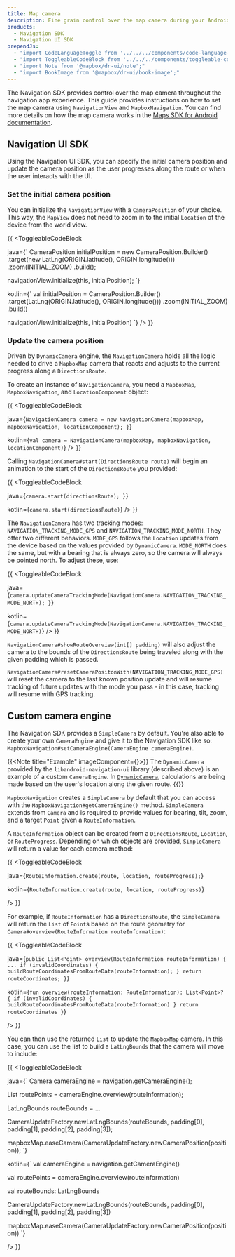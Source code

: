 ```yaml
---
title: Map camera
description: Fine grain control over the map camera during your Android app navigation experience with the Mapbox Navigation SDK for Android. Click to learn how.
products:
  - Navigation SDK
  - Navigation UI SDK
prependJs:
  - "import CodeLanguageToggle from '../../../components/code-language-toggle';"
  - "import ToggleableCodeBlock from '../../../components/toggleable-code-block';"
  - "import Note from '@mapbox/dr-ui/note';"
  - "import BookImage from '@mapbox/dr-ui/book-image';"
---
```


The Navigation SDK provides control over the map camera throughout the navigation app experience. This guide provides instructions on how to set the map camera using `NavigationView` and `MapboxNavigation`. You can find more details on how the map camera works in the [Maps SDK for Android documentation](/android/maps/overview/camera/).

## Navigation UI SDK

Using the Navigation UI SDK, you can specify the initial camera position and update the camera position as the user progresses along the route or when the user interacts with the UI.

### Set the initial camera position

You can initialize the `NavigationView` with a `CameraPosition` of your choice. This way, the `MapView` does not need to zoom in to the initial `Location` of the device from the world view.

{{
<CodeLanguageToggle id="initialize-camera-position" />
<ToggleableCodeBlock

java={`
CameraPosition initialPosition = new CameraPosition.Builder()
      .target(new LatLng(ORIGIN.latitude(), ORIGIN.longitude()))
      .zoom(INITIAL_ZOOM)
      .build();

navigationView.initialize(this, initialPosition);
`}

kotlin={`
val initialPosition = CameraPosition.Builder()
      .target(LatLng(ORIGIN.latitude(), ORIGIN.longitude()))
      .zoom(INITIAL_ZOOM)
      .build()

navigationView.initialize(this, initialPosition)
`}
/>
}}

### Update the camera position

Driven by `DynamicCamera` engine, the `NavigationCamera` holds all the logic needed to drive a `MapboxMap` camera that reacts and adjusts to the current progress along a `DirectionsRoute`.

To create an instance of `NavigationCamera`, you need a `MapboxMap`, `MapboxNavigation`, and `LocationComponent` object:

{{
<CodeLanguageToggle id="nav-map-camera" />
<ToggleableCodeBlock

java={`
NavigationCamera camera = new NavigationCamera(mapboxMap, mapboxNavigation, locationComponent);
}
`}

kotlin={`
val camera = NavigationCamera(mapboxMap, mapboxNavigation, locationComponent)
`}
/>
}}


Calling `NavigationCamera#start(DirectionsRoute route)` will begin an animation to the start of the `DirectionsRoute` you provided:

{{
<CodeLanguageToggle id="camera-start" />
<ToggleableCodeBlock

java={`
camera.start(directionsRoute);
}
`}

kotlin={`
camera.start(directionsRoute)
`}
/>
}}

The `NavigationCamera` has two tracking modes: `NAVIGATION_TRACKING_MODE_GPS` and `NAVIGATION_TRACKING_MODE_NORTH`. They offer two different behaviors. `MODE_GPS` follows the `Location` updates from the device based on the values provided by `DynamicCamera`. `MODE_NORTH` does the same, but with a bearing that is always zero, so the camera will always be pointed north. To adjust these, use:

{{
<CodeLanguageToggle id="camera-tracking-mode" />
<ToggleableCodeBlock

java={`
camera.updateCameraTrackingMode(NavigationCamera.NAVIGATION_TRACKING_MODE_NORTH);
}
`}

kotlin={`
camera.updateCameraTrackingMode(NavigationCamera.NAVIGATION_TRACKING_MODE_NORTH)
`}
/>
}}

`NavigationCamera#showRouteOverview(int[] padding)` will also adjust the camera to the bounds of the `DirectionsRoute` being traveled along with the given padding which is passed.  

`NavigationCamera#resetCameraPositonWith(NAVIGATION_TRACKING_MODE_GPS)` will reset the camera to the last known position update and will resume tracking of future updates with the mode you pass - in this case, tracking will resume with GPS tracking.  


## Custom camera engine

The Navigation SDK provides a `SimpleCamera` by default. You're also able to create your own `CameraEngine` and give it to the Navigation SDK like so: `MapboxNavigation#setCameraEngine(CameraEngine cameraEngine)`.

{{<Note title="Example" imageComponent={<BookImage size="60" />}>}}
The `DynamicCamera` provided by the `libandroid-navigation-ui` library (described above) is an example of a custom `CameraEngine`. In [`DynamicCamera`](/android/navigation/overview/navigation-ui/#navigationcamera), calculations are being made based on the user's location along the given route.
{{</Note>}}

`MapboxNavigation` creates a `SimpleCamera` by default that you can access with the `MapboxNavigation#getCameraEngine()` method. `SimpleCamera` extends from `Camera` and is required to provide values for bearing, tilt, zoom, and a target `Point` given a `RouteInformation`.

A `RouteInformation` object can be created from a `DirectionsRoute`, `Location`, or `RouteProgress`. Depending on which objects are provided, `SimpleCamera` will return a value for each camera method:

{{
<CodeLanguageToggle id="route-info" />
<ToggleableCodeBlock

java={`
RouteInformation.create(route, location, routeProgress);
`}

kotlin={`
RouteInformation.create(route, location, routeProgress)
`}

/>
}}


For example, if `RouteInformation` has a `DirectionsRoute`, the `SimpleCamera` will return the `List` of `Point`s based on the route geometry for `Camera#overview(RouteInformation routeInformation)`:

{{
<CodeLanguageToggle id="route-bearing" />
<ToggleableCodeBlock

java={`
public List<Point> overview(RouteInformation routeInformation) {
  ...
  if (invalidCoordinates) {
    buildRouteCoordinatesFromRouteData(routeInformation);
  }
  return routeCoordinates;
}
`}

kotlin={`
fun overview(routeInformation: RouteInformation): List<Point>? {
  if (invalidCoordinates) {
      buildRouteCoordinatesFromRouteData(routeInformation)
  }
  return routeCoordinates
}
`}

/>
}}

You can then use the returned `List` to update the `MapboxMap` camera.  In this case, you can use the list to build a `LatLngBounds` that the camera will move to include:

{{
<CodeLanguageToggle id="route-camera" />
<ToggleableCodeBlock

java={`
Camera cameraEngine = navigation.getCameraEngine();

List<Point> routePoints = cameraEngine.overview(routeInformation);

LatLngBounds routeBounds = ...

CameraUpdateFactory.newLatLngBounds(routeBounds, padding[0], padding[1], padding[2], padding[3]);

mapboxMap.easeCamera(CameraUpdateFactory.newCameraPosition(position));
`}

kotlin={`
val cameraEngine = navigation.getCameraEngine()

val routePoints = cameraEngine.overview(routeInformation)

val routeBounds: LatLngBounds

CameraUpdateFactory.newLatLngBounds(routeBounds, padding[0], padding[1], padding[2], padding[3])

mapboxMap.easeCamera(CameraUpdateFactory.newCameraPosition(position))
`}

/>
}}


